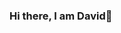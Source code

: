 ### Hi there, I am David👋

<!--
**DBallQA/DBallQA** is a ✨ _special_ ✨ repository because its `README.md` (this file) appears on your GitHub profile.

Software Quality Assurance

- 🔭 I’m currently working on ...
- 🌱 I’m currently learning ...
- 👯 I’m looking to collaborate on ...
- 🤔 I’m looking for help with ...
- 💬 Ask me about ...
- 📫 How to reach me: ...
- 😄 Pronouns: ...
- ⚡ Fun fact: ...
-->
